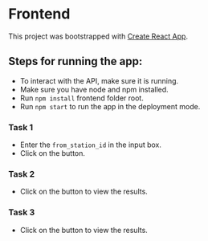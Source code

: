# Frontend
This project was bootstrapped with [Create React App](https://github.com/facebook/create-react-app).

## Steps for running the app:
- To interact with the API, make sure it is running.
- Make sure you have node and npm installed.
- Run `npm install` frontend folder root.
- Run `npm start` to run the app in the deployment mode.

### Task 1
- Enter the `from_station_id` in the input box.
- Click on the button.

### Task 2
- Click on the button to view the results.

### Task 3
- Click on the button to view the results.
